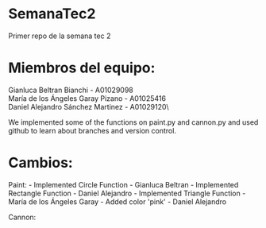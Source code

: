 # SemanaTec2

Primer repo de la semana tec 2

# Miembros del equipo:

Gianluca Beltran Bianchi - A01029098\
María de los Ángeles Garay Pizano - A01025416\
Daniel Alejandro Sánchez Martinez - A01029120\

We implemented some of the functions on paint.py and cannon.py and used github to learn about branches and version control.

# Cambios:

Paint:
	- Implemented Circle Function - Gianluca Beltran
	- Implemented Rectangle Function - Daniel Alejandro
	- Implemented Triangle Function - María de los Ángeles Garay
	- Added color 'pink' - Daniel Alejandro

Cannon:
	
